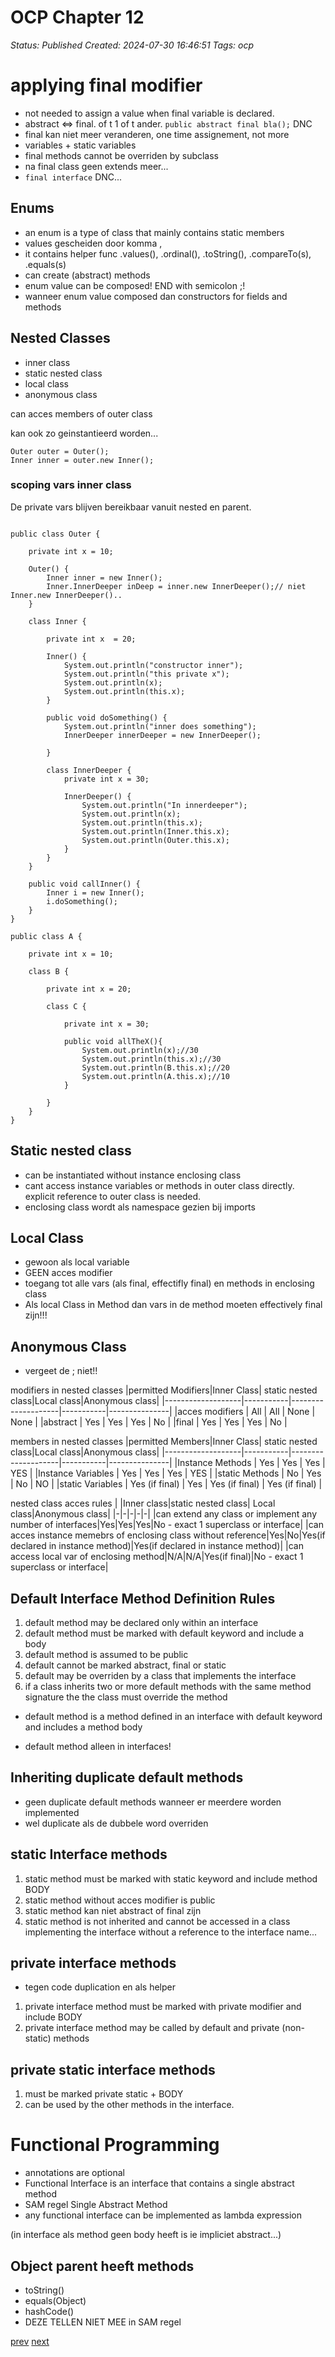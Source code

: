 # OCP Chapter 12

_Status: Published_
_Created: 2024-07-30 16:46:51_
_Tags: ocp_

# applying final modifier

- not needed to assign a value when final variable is declared.
- abstract <=> final. of t 1 of t ander. `public abstract final bla();` DNC
- final kan niet meer veranderen, one time assignement, not more
- variables + static variables
- final methods cannot be overriden by subclass
- na final class geen extends meer...
- `final interface` DNC...

## Enums
- an enum is a type of class that mainly contains static members
- values gescheiden door komma ,
- it contains helper func .values(), .ordinal(), .toString(), .compareTo(s), .equals(s)
- can create (abstract) methods
- enum value can be composed! END with semicolon ;!
- wanneer enum value composed dan  constructors for fields and methods

## Nested Classes
- inner class
- static nested class
- local class
- anonymous class

can acces members of outer class  

kan ook zo geinstantieerd worden...
```
Outer outer = Outer();
Inner inner = outer.new Inner();
```
### scoping vars inner class
De private vars blijven bereikbaar vanuit nested en parent.
```

public class Outer {

    private int x = 10;

    Outer() {
        Inner inner = new Inner();
        Inner.InnerDeeper inDeep = inner.new InnerDeeper();// niet Inner.new InnerDeeper()..
    }

    class Inner {

        private int x  = 20;

        Inner() {
            System.out.println("constructor inner");
            System.out.println("this private x");
            System.out.println(x);
            System.out.println(this.x);
        }

        public void doSomething() {
            System.out.println("inner does something");
            InnerDeeper innerDeeper = new InnerDeeper();

        }

        class InnerDeeper {
            private int x = 30;

            InnerDeeper() {
                System.out.println("In innerdeeper");
                System.out.println(x);
                System.out.println(this.x);
                System.out.println(Inner.this.x);
                System.out.println(Outer.this.x);
            }
        }
    }

    public void callInner() {
        Inner i = new Inner();
        i.doSomething();
    }
}

```


```
public class A {

    private int x = 10;

    class B {

        private int x = 20;

        class C {

            private int x = 30;

            public void allTheX(){
                System.out.println(x);//30
                System.out.println(this.x);//30
                System.out.println(B.this.x);//20
                System.out.println(A.this.x);//10
            }

        }
    }
}
```

    

## Static nested class
- can be instantiated without instance enclosing class
- cant access instance variables or methods in outer class directly. explicit reference to outer class is needed.
- enclosing class wordt als namespace gezien bij imports


  

## Local Class
- gewoon als local variable
- GEEN acces modifier
- toegang tot alle vars (als final, effectifly final) en methods in enclosing class
- Als local Class in Method dan vars in de method moeten effectively final zijn!!!


## Anonymous Class
- vergeet de ; niet!!


modifiers in nested classes
|permitted Modifiers|Inner Class| static nested class|Local class|Anonymous class|
|-------------------|-----------|--------------------|-----------|---------------|
|acces modifiers    | All       | All                | None      | None          |
|abstract           | Yes       | Yes                | Yes       | No          |
|final              | Yes       | Yes                | Yes       | No          |

members in nested classes
|permitted Members|Inner Class| static nested class|Local class|Anonymous class|
|-------------------|-----------|--------------------|-----------|---------------|
|Instance Methods    | Yes       | Yes                | Yes       | YES          |
|Instance Variables  | Yes       | Yes                | Yes       | YES          |
|static Methods    | No       | Yes           | No       | NO          |
|static Variables    | Yes (if final) | Yes           | Yes (if final)        | Yes (if final)           |

nested class acces rules
| |Inner class|static nested class| Local class|Anonymous class|
|-|-|-|-|-|
|can extend any class or implement any number of interfaces|Yes|Yes|Yes|No - exact 1 superclass or interface|
|can acces instance memebrs of enclosing class without reference|Yes|No|Yes(if declared in instance method)|Yes(if declared in instance method)|
|can access local var of enclosing method|N/A|N/A|Yes(if final)|No - exact 1 superclass or interface|




## Default Interface Method Definition Rules
1. default method may be declared only within an interface
2. default method must be marked with default keyword and include a body
3. default method is assumed to be public
4. default cannot be marked abstract, final or static
5. default may be overriden by a class that implements the interface
6. if a class inherits two or more default methods with the same method signature the the class must override the method

- default method is a method defined in an interface with default keyword and includes a method body

- default method alleen in interfaces!

## Inheriting duplicate default methods
- geen duplicate default methods wanneer er meerdere worden implemented
- wel duplicate als de dubbele word overriden




## static Interface methods
1. static method must be marked with static keyword and include method BODY
2. static method without acces modifier is public
3. static method kan niet abstract of final zijn
4. static method is not inherited and cannot be accessed in a class implementing the interface without a reference to the interface name...


## private interface methods
- tegen code duplication en als helper

1. private interface method must be marked with private modifier and include BODY
2. private interface method may be called by default and private (non-static) methods

## private static interface methods
1. must be marked private static + BODY
2. can be used by the other methods in the interface.


# Functional Programming

- annotations are optional
- Functional Interface is an interface that contains a single abstract method
- SAM regel Single Abstract Method
- any functional interface can be implemented as lambda expression


(in interface als method geen body heeft is ie impliciet abstract...)  

## Object parent heeft methods
- toString()
- equals(Object)
- hashCode()
- DEZE TELLEN NIET MEE in SAM regel




[prev](http://hjh.devsnips.nl/ocp11)
[next](http://hjh.devsnips.nl/ocp13)
